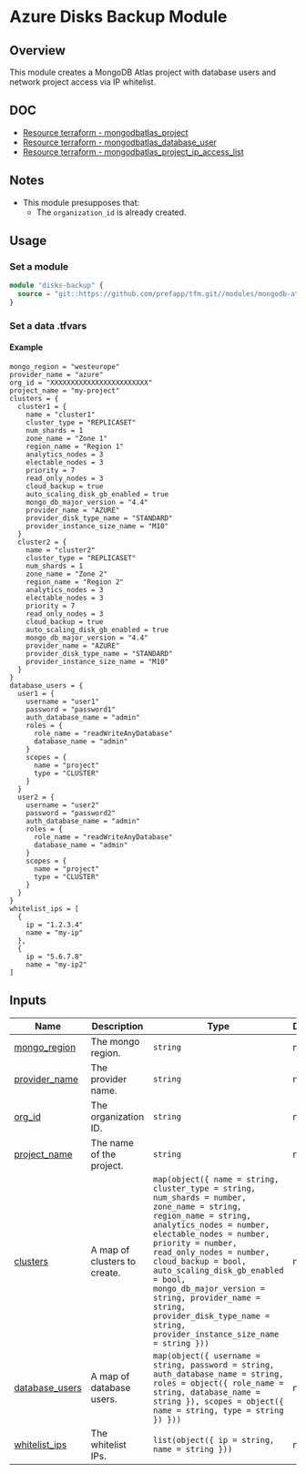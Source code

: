 # Azure Disks Backup Module

## Overview

This module creates a MongoDB Atlas project with database users and network project access via IP whitelist.

## DOC

- [Resource terraform - mongodbatlas_project](https://registry.terraform.io/providers/mongodb/mongodbatlas/latest/docs/resources/project)
- [Resource terraform - mongodbatlas_database_user](https://registry.terraform.io/providers/mongodb/mongodbatlas/1.23.0/docs/resources/database_user)
- [Resource terraform - mongodbatlas_project_ip_access_list](https://registry.terraform.io/providers/mongodb/mongodbatlas/1.23.0/docs/resources/project_ip_access_list)

## Notes

- This module presupposes that:
  - The `organization_id` is already created.

## Usage

### Set a module

```terraform
module "disks-backup" {
  source = "git::https://github.com/prefapp/tfm.git//modules/mongodb-atlas-project?ref=<version>"
}
```

### Set a data .tfvars

#### Example

```hcl
mongo_region = "westeurope"
provider_name = "azure"
org_id = "XXXXXXXXXXXXXXXXXXXXXXXX"
project_name = "my-project"
clusters = {
  cluster1 = {
    name = "cluster1"
    cluster_type = "REPLICASET"
    num_shards = 1
    zone_name = "Zone 1"
    region_name = "Region 1"
    analytics_nodes = 3
    electable_nodes = 3
    priority = 7
    read_only_nodes = 3
    cloud_backup = true
    auto_scaling_disk_gb_enabled = true
    mongo_db_major_version = "4.4"
    provider_name = "AZURE"
    provider_disk_type_name = "STANDARD"
    provider_instance_size_name = "M10"
  }
  cluster2 = {
    name = "cluster2"
    cluster_type = "REPLICASET"
    num_shards = 1
    zone_name = "Zone 2"
    region_name = "Region 2"
    analytics_nodes = 3
    electable_nodes = 3
    priority = 7
    read_only_nodes = 3
    cloud_backup = true
    auto_scaling_disk_gb_enabled = true
    mongo_db_major_version = "4.4"
    provider_name = "AZURE"
    provider_disk_type_name = "STANDARD"
    provider_instance_size_name = "M10"
  }
}
database_users = {
  user1 = {
    username = "user1"
    password = "password1"
    auth_database_name = "admin"
    roles = {
      role_name = "readWriteAnyDatabase"
      database_name = "admin"
    }
    scopes = {
      name = "project"
      type = "CLUSTER"
    }
  }
  user2 = {
    username = "user2"
    password = "password2"
    auth_database_name = "admin"
    roles = {
      role_name = "readWriteAnyDatabase"
      database_name = "admin"
    }
    scopes = {
      name = "project"
      type = "CLUSTER"
    }
  }
}
whitelist_ips = [
  {
    ip = "1.2.3.4"
    name = "my-ip"
  },
  {
    ip = "5.6.7.8"
    name = "my-ip2"
]
```

## Inputs

| Name | Description | Type | Default | Required |
|------|-------------|------|---------|:--------:|
| <a name="input_mongo_region"></a> [mongo_region](#input_mongo_region) | The mongo region. | `string` | n/a | yes |
| <a name="input_provider_name"></a> [provider_name](#input_provider_name) | The provider name. | `string` | n/a | yes |
| <a name="input_org_id"></a> [org_id](#input_org_id) | The organization ID. | `string` | n/a | yes |
| <a name="input_project_name"></a> [project_name](#input_project_name) | The name of the project. | `string` | n/a | yes |
| <a name="input_clusters"></a> [clusters](#input_clusters) | A map of clusters to create. | `map(object({ name = string, cluster_type = string, num_shards = number, zone_name = string, region_name = string, analytics_nodes = number, electable_nodes = number, priority = number, read_only_nodes = number, cloud_backup = bool, auto_scaling_disk_gb_enabled = bool, mongo_db_major_version = string, provider_name = string, provider_disk_type_name = string, provider_instance_size_name = string }))` | n/a | yes |
| <a name="input_database_users"></a> [database_users](#input_database_users) | A map of database users. | `map(object({ username = string, password = string, auth_database_name = string, roles = object({ role_name = string, database_name = string }), scopes = object({ name = string, type = string }) }))` | n/a | yes |
| <a name="input_whitelist_ips"></a> [whitelist_ips](#input_whitelist_ips) | The whitelist IPs. | `list(object({ ip = string, name = string }))` | n/a | yes |
